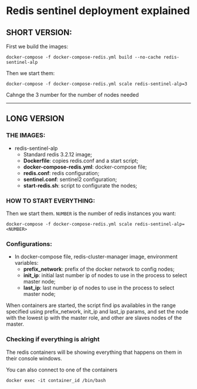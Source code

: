 # Redis sentinel deployment explained

## SHORT VERSION:
First we build the images:
```
docker-compose -f docker-compose-redis.yml build --no-cache redis-sentinel-alp
```

Then we start them:
```
docker-compose -f docker-compose-redis.yml scale redis-sentinel-alp=3
```
Cahnge the 3 number for the number of nodes needed
  
---
  
  
## LONG VERSION

### THE IMAGES:

- redis-sentinel-alp
	- Standard redis 3.2.12 image;
	- **Dockerfile**: copies redis.conf and a start script;
	- **docker-compose-redis.yml**: docker-compose file;
	- **redis.conf**: redis configuration;
	- **sentinel.conf**: sentinel2 configuration;
	- **start-redis.sh**: script to configurate the nodes;	

### HOW TO START EVERYTHING:

Then we start them. `NUMBER` is the number of redis instances you want:
```
docker-compose -f docker-compose-redis.yml scale redis-sentinel-alp=<NUMBER>
```

### Configurations:
- In docker-compose file, redis-cluster-manager image, environment variables:
	- **prefix_network**: prefix of the docker network to config nodes;
	- **init_ip**: initial last number ip of nodes to use in the process to select master node;
	- **last_ip**: last number ip of nodes to use in the process to select master node;

When containers are started, the script find ips availables in the range specified using prefix_network, init_ip and last_ip params, and set the node with the lowest ip with the master role, and other are slaves nodes of the master.

### Checking if everything is alright

The redis containers will be showing everything that happens on them in their console windows.

You can also connect to one of the containers
```
docker exec -it container_id /bin/bash

